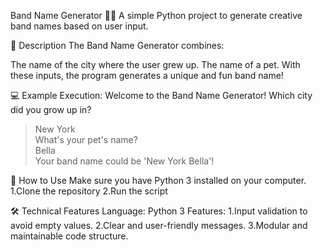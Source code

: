 Band Name Generator 🎸✨
A simple Python project to generate creative band names based on user input.

📝 Description
The Band Name Generator combines:

The name of the city where the user grew up.
The name of a pet.
With these inputs, the program generates a unique and fun band name!

💻 Example Execution:
Welcome to the Band Name Generator!
Which city did you grow up in?  
> New York  
What's your pet's name?  
> Bella  
Your band name could be 'New York Bella'!

🚀 How to Use
Make sure you have Python 3 installed on your computer.
1.Clone the repository
2.Run the script

🛠️ Technical Features
Language: Python 3
Features:
  1.Input validation to avoid empty values.
  2.Clear and user-friendly messages.
  3.Modular and maintainable code structure.
